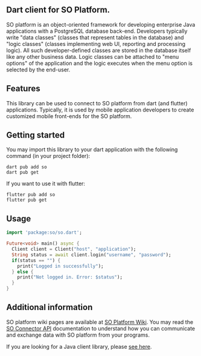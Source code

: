 ## Dart client for SO Platform.  
  
SO platform is an object-oriented framework for developing enterprise Java applications with a PostgreSQL database
back-end. Developers typically write "data classes" (classes that represent tables in the database) and
"logic classes" (classes implementing web UI, reporting and processing logic). All such developer-defined classes are
stored in the database itself like any other business data. Logic classes can be attached to "menu options" of the
application and the logic executes when the menu option is selected by the end-user.  

## Features

This library can be used to connect to SO platform from dart (and flutter) applications. Typically,
it is used by mobile application developers to create customized mobile front-ends for the SO platform.
## Getting started

You may import this library to your dart application with the following command (in your project folder):

```shell
dart pub add so
dart pub get
```

If you want to use it with flutter:
```shell
flutter pub add so
flutter pub get
```

## Usage

```dart
import 'package:so/so.dart';

Future<void> main() async {
  Client client = Client("host", "application");
  String status = await client.login("username", "password");
  if(status == "") {
    print("Logged in successfully");
  } else {
    print("Not logged in. Error: $status");
  }
}
```
## Additional information

SO platform wiki pages are available at [SO Platform Wiki](https://github.com/syampillai/SOTraining/wiki).
You may read the [SO Connector API](https://github.com/syampillai/SOTraining/wiki/8900.-SO-Connector-API)
documentation to understand how you can communicate and exchange data with SO platform from your programs.

If you are looking for a Java client library, please [see here](https://github.com/syampillai/SOClient).
